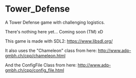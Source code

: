 # Tower_Defense
A Tower Defense game with challenging logistics.

There's nothing here yet... Coming soon (TM) xD

This game is made with SDL2: https://www.libsdl.org/

It also uses the "Chameleon" class from here: http://www.adp-gmbh.ch/cpp/chameleon.html

And the ConfigFile Class from here: http://www.adp-gmbh.ch/cpp/config_file.html
